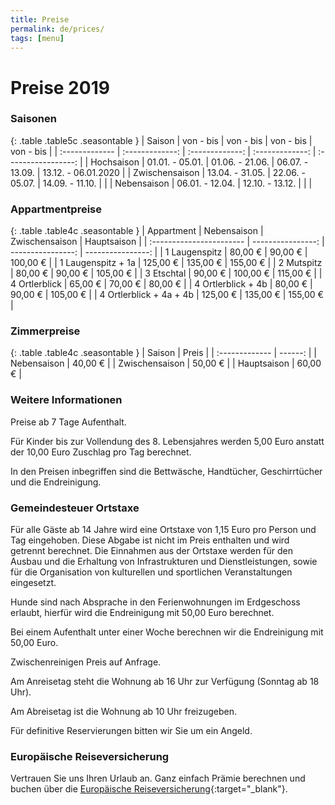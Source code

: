 ```yaml
---
title: Preise
permalink: de/prices/
tags: [menu]
---
```


# Preise 2019

### Saisonen

{: .table .table5c .seasontable }
| Saison         | von - bis       | von - bis       | von - bis       | von - bis           |
| :------------- | :-------------: | :-------------: | :-------------: | :-----------------: |
| Hochsaison     | 01.01. - 05.01. | 01.06. - 21.06. | 06.07. - 13.09. | 13.12. - 06.01.2020 |
| Zwischensaison | 13.04. - 31.05. | 22.06. - 05.07. | 14.09. - 11.10. |                     |
| Nebensaison    | 06.01. - 12.04. | 12.10. - 13.12. |                 |                     |

### Appartmentpreise

{: .table .table4c .seasontable }
| Appartment               | Nebensaison       | Zwischensaison    | Hauptsaison       |
| :----------------------- | ----------------: | ----------------: | ----------------: |
| 1 Laugenspitz            | 80,00 €           | 90,00 €           | 100,00 €          |
| 1 Laugenspitz + 1a       | 125,00 €          | 135,00 €          | 155,00 €          |
| 2 Mutspitz               | 80,00 €           | 90,00 €           | 105,00 €          |
| 3 Etschtal               | 90,00 €           | 100,00 €          | 115,00 €          |
| 4 Ortlerblick            | 65,00 €           | 70,00 €           | 80,00 €           |
| 4 Ortlerblick + 4b       | 80,00 €           | 90,00 €           | 105,00 €          |
| 4 Ortlerblick + 4a + 4b  | 125,00 €          | 135,00 €          | 155,00 €          |

### Zimmerpreise

{: .table .table4c .seasontable }
| Saison         | Preis   |
| :------------- | ------: |
| Nebensaison    | 40,00 € |
| Zwischensaison | 50,00 € |
| Hauptsaison    | 60,00 € |

### Weitere Informationen

Preise ab 7 Tage Aufenthalt.

Für Kinder bis zur Vollendung des 8. Lebensjahres werden 5,00 Euro anstatt der 10,00 Euro Zuschlag pro Tag berechnet.

In den Preisen inbegriffen sind die Bettwäsche, Handtücher, Geschirrtücher und die Endreinigung.

### Gemeindesteuer Ortstaxe

Für alle Gäste ab 14 Jahre wird eine Ortstaxe von 1,15 Euro pro Person und Tag eingehoben. Diese Abgabe ist nicht im Preis enthalten und wird getrennt berechnet.
Die Einnahmen aus der Ortstaxe werden für den Ausbau und die Erhaltung von Infrastrukturen und Dienstleistungen, sowie für die Organisation von kulturellen und sportlichen Veranstaltungen eingesetzt.

Hunde sind nach Absprache in den Ferienwohnungen im Erdgeschoss erlaubt, hierfür wird die Endreinigung mit 50,00 Euro berechnet.

Bei einem Aufenthalt unter einer Woche berechnen wir die Endreinigung mit 50,00 Euro.

Zwischenreinigen Preis auf Anfrage.

Am Anreisetag steht die Wohnung ab 16 Uhr zur Verfügung (Sonntag ab 18 Uhr).

Am Abreisetag ist die Wohnung ab 10 Uhr freizugeben.

Für definitive Reservierungen bitten wir Sie um ein Angeld.

### Europäische Reiseversicherung

Vertrauen Sie uns Ihren Urlaub an. Ganz einfach Prämie berechnen und buchen über die [Europäische Reiseversicherung](http://partner.europaeische.at/roter-hahn?AGN2=142311216){:target="_blank"}.
